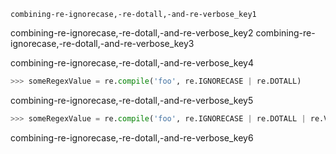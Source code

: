 ```ngMeta
combining-re-ignorecase,-re-dotall,-and-re-verbose_key1
```

combining-re-ignorecase,-re-dotall,-and-re-verbose_key2
combining-re-ignorecase,-re-dotall,-and-re-verbose_key3


combining-re-ignorecase,-re-dotall,-and-re-verbose_key4


```python
>>> someRegexValue = re.compile('foo', re.IGNORECASE | re.DOTALL)
```
combining-re-ignorecase,-re-dotall,-and-re-verbose_key5


```python
>>> someRegexValue = re.compile('foo', re.IGNORECASE | re.DOTALL | re.VERBOSE)
```
combining-re-ignorecase,-re-dotall,-and-re-verbose_key6
